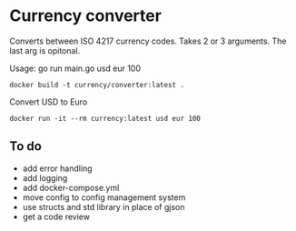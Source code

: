Currency converter
=======================
Converts between ISO 4217 currency codes. Takes 2 or 3 arguments. The last arg is opitonal. 

Usage: go run main.go usd eur 100

```
docker build -t currency/converter:latest .
```

Convert USD to Euro

```
docker run -it --rm currency:latest usd eur 100
```

To do
------------
 - add error handling
 - add logging
 - add docker-compose.yml
 - move config to config management system
 - use structs and std library in place of gjson
 - get a code review
